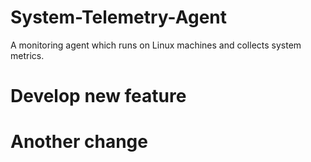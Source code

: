 # System-Telemetry-Agent
A monitoring agent which runs on Linux machines and collects system metrics.

# Develop new feature

# Another change